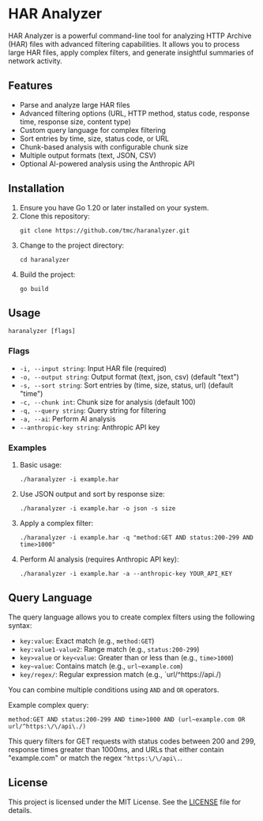 # HAR Analyzer

HAR Analyzer is a powerful command-line tool for analyzing HTTP Archive (HAR) files with advanced filtering capabilities. It allows you to process large HAR files, apply complex filters, and generate insightful summaries of network activity.

## Features

- Parse and analyze large HAR files
- Advanced filtering options (URL, HTTP method, status code, response time, response size, content type)
- Custom query language for complex filtering
- Sort entries by time, size, status code, or URL
- Chunk-based analysis with configurable chunk size
- Multiple output formats (text, JSON, CSV)
- Optional AI-powered analysis using the Anthropic API

## Installation

1. Ensure you have Go 1.20 or later installed on your system.
2. Clone this repository:
   ```
   git clone https://github.com/tmc/haranalyzer.git
   ```
3. Change to the project directory:
   ```
   cd haranalyzer
   ```
4. Build the project:
   ```
   go build
   ```

## Usage

```
haranalyzer [flags]
```

### Flags

- `-i, --input string`: Input HAR file (required)
- `-o, --output string`: Output format (text, json, csv) (default "text")
- `-s, --sort string`: Sort entries by (time, size, status, url) (default "time")
- `-c, --chunk int`: Chunk size for analysis (default 100)
- `-q, --query string`: Query string for filtering
- `-a, --ai`: Perform AI analysis
- `--anthropic-key string`: Anthropic API key

### Examples

1. Basic usage:
   ```
   ./haranalyzer -i example.har
   ```

2. Use JSON output and sort by response size:
   ```
   ./haranalyzer -i example.har -o json -s size
   ```

3. Apply a complex filter:
   ```
   ./haranalyzer -i example.har -q "method:GET AND status:200-299 AND time>1000"
   ```

4. Perform AI analysis (requires Anthropic API key):
   ```
   ./haranalyzer -i example.har -a --anthropic-key YOUR_API_KEY
   ```

## Query Language

The query language allows you to create complex filters using the following syntax:

- `key:value`: Exact match (e.g., `method:GET`)
- `key:value1-value2`: Range match (e.g., `status:200-299`)
- `key>value` or `key<value`: Greater than or less than (e.g., `time>1000`)
- `key~value`: Contains match (e.g., `url~example.com`)
- `key/regex/`: Regular expression match (e.g., `url/^https:\/\/api\./)

You can combine multiple conditions using `AND` and `OR` operators.

Example complex query:
```
method:GET AND status:200-299 AND time>1000 AND (url~example.com OR url/^https:\/\/api\./)
```

This query filters for GET requests with status codes between 200 and 299, response times greater than 1000ms, and URLs that either contain "example.com" or match the regex `^https:\/\/api\.`.

## License

This project is licensed under the MIT License. See the [LICENSE](LICENSE) file for details.

